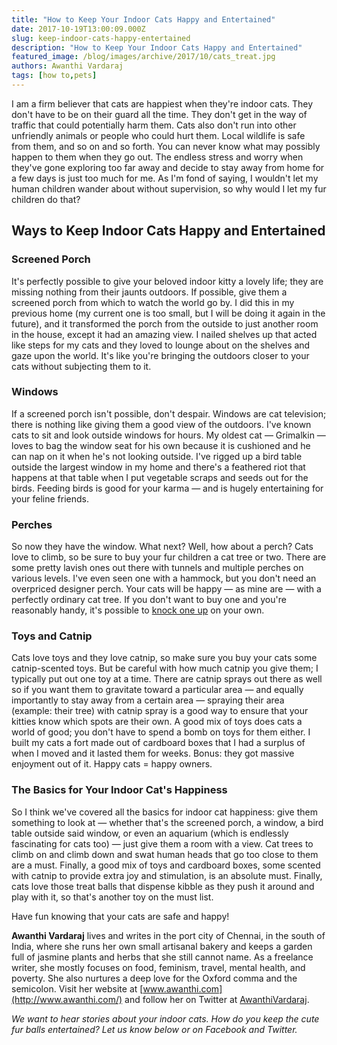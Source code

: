 ```yaml
---
title: "How to Keep Your Indoor Cats Happy and Entertained"
date: 2017-10-19T13:00:09.000Z
slug: keep-indoor-cats-happy-entertained
description: "How to Keep Your Indoor Cats Happy and Entertained"
featured_image: /blog/images/archive/2017/10/cats_treat.jpg
authors: Awanthi Vardaraj
tags: [how to,pets]
---
```


I am a firm believer that cats are happiest when they're indoor cats. They don't have to be on their guard all the time. They don't get in the way of traffic that could potentially harm them. Cats also don't run into other unfriendly animals or people who could hurt them. Local wildlife is safe from them, and so on and so forth. You can never know what may possibly happen to them when they go out. The endless stress and worry when they've gone exploring too far away and decide to stay away from home for a few days is just too much for me. As I'm fond of saying, I wouldn't let my human children wander about without supervision, so why would I let my fur children do that?

## Ways to Keep Indoor Cats Happy and Entertained

### Screened Porch

It's perfectly possible to give your beloved indoor kitty a lovely life; they are missing nothing from their jaunts outdoors. If possible, give them a screened porch from which to watch the world go by. I did this in my previous home (my current one is too small, but I will be doing it again in the future), and it transformed the porch from the outside to just another room in the house, except it had an amazing view. I nailed shelves up that acted like steps for my cats and they loved to lounge about on the shelves and gaze upon the world. It's like you're bringing the outdoors closer to your cats without subjecting them to it.

### Windows

If a screened porch isn't possible, don't despair. Windows are cat television; there is nothing like giving them a good view of the outdoors. I've known cats to sit and look outside windows for hours. My oldest cat — Grimalkin — loves to bag the window seat for his own because it is cushioned and he can nap on it when he's not looking outside. I've rigged up a bird table outside the largest window in my home and there's a feathered riot that happens at that table when I put vegetable scraps and seeds out for the birds. Feeding birds is good for your karma — and is hugely entertaining for your feline friends.

### Perches

So now they have the window. What next? Well, how about a perch? Cats love to climb, so be sure to buy your fur children a cat tree or two. There are some pretty lavish ones out there with tunnels and multiple perches on various levels. I've even seen one with a hammock, but you don't need an overpriced designer perch. Your cats will be happy — as mine are — with a perfectly ordinary cat tree. If you don't want to buy one and you're reasonably handy, it's possible to [knock one up](http://www.instructables.com/id/DIY-Cat-Tree-House/) on your own.

### Toys and Catnip

Cats love toys and they love catnip, so make sure you buy your cats some catnip-scented toys. But be careful with how much catnip you give them; I typically put out one toy at a time. There are catnip sprays out there as well so if you want them to gravitate toward a particular area — and equally importantly to stay away from a certain area — spraying their area (example: their tree) with catnip spray is a good way to ensure that your kitties know which spots are their own. A good mix of toys does cats a world of good; you don't have to spend a bomb on toys for them either. I built my cats a fort made out of cardboard boxes that I had a surplus of when I moved and it lasted them for weeks. Bonus: they got massive enjoyment out of it. Happy cats = happy owners.

### The Basics for Your Indoor Cat's Happiness

So I think we've covered all the basics for indoor cat happiness: give them something to look at — whether that's the screened porch, a window, a bird table outside said window, or even an aquarium (which is endlessly fascinating for cats too) — just give them a room with a view. Cat trees to climb on and climb down and swat human heads that go too close to them are a must. Finally, a good mix of toys and cardboard boxes, some scented with catnip to provide extra joy and stimulation, is an absolute must. Finally, cats love those treat balls that dispense kibble as they push it around and play with it, so that's another toy on the must list.

Have fun knowing that your cats are safe and happy!

**Awanthi Vardaraj** lives and writes in the port city of Chennai, in the south of India, where she runs her own small artisanal bakery and keeps a garden full of jasmine plants and herbs that she still cannot name. As a freelance writer, she mostly focuses on food, feminism, travel, mental health, and poverty. She also nurtures a deep love for the Oxford comma and the semicolon. Visit her website at [www.awanthi.com](http://www.awanthi.com/) and follow her on Twitter at [AwanthiVardaraj](https://twitter.com/AwanthiVardaraj).

_We want to hear stories about your indoor cats. How do you keep the cute fur balls entertained? Let us know below or on Facebook and Twitter._